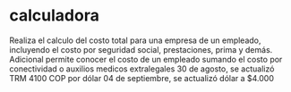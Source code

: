 # calculadora

Realiza el calculo del costo total para una empresa de un empleado, incluyendo el costo por seguridad social, prestaciones, prima y demás.
Adicional permite conocer el costo de un empleado sumando el costo por conectividad o auxilios medicos extralegales
30 de agosto, se actualizó TRM 4100 COP por dólar
04 de septiembre, se actualizó dólar a $4.000

